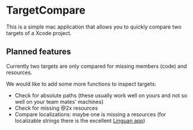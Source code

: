 # TargetCompare

This is a simple mac application that allows you to quickly compare two targets 
of a Xcode project.

## Planned features

Currently two targets are only compared for missing members (code) and resources.

We would like to add some more functions to inspect targets:

* Check for absolute paths (these usually work well on yours and not so
well on your team mates' machines)
* Check for missing @2x resources
* Compare localizations: maybe one is missing a resources 
(for localizable strings there is the excellent [Linguan app][linguan])

[linguan]: http://www.cocoanetics.com/apps/linguan/
